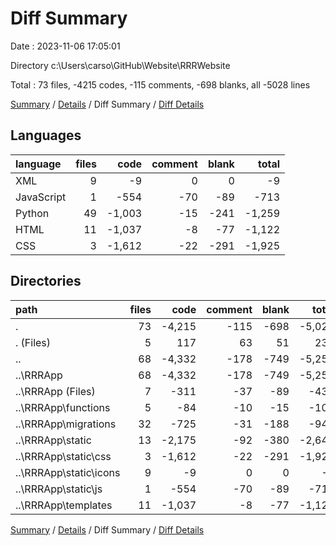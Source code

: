 # Diff Summary

Date : 2023-11-06 17:05:01

Directory c:\\Users\\carso\\GitHub\\Website\\RRRWebsite

Total : 73 files,  -4215 codes, -115 comments, -698 blanks, all -5028 lines

[Summary](results.md) / [Details](details.md) / Diff Summary / [Diff Details](diff-details.md)

## Languages
| language | files | code | comment | blank | total |
| :--- | ---: | ---: | ---: | ---: | ---: |
| XML | 9 | -9 | 0 | 0 | -9 |
| JavaScript | 1 | -554 | -70 | -89 | -713 |
| Python | 49 | -1,003 | -15 | -241 | -1,259 |
| HTML | 11 | -1,037 | -8 | -77 | -1,122 |
| CSS | 3 | -1,612 | -22 | -291 | -1,925 |

## Directories
| path | files | code | comment | blank | total |
| :--- | ---: | ---: | ---: | ---: | ---: |
| . | 73 | -4,215 | -115 | -698 | -5,028 |
| . (Files) | 5 | 117 | 63 | 51 | 231 |
| .. | 68 | -4,332 | -178 | -749 | -5,259 |
| ..\\RRRApp | 68 | -4,332 | -178 | -749 | -5,259 |
| ..\\RRRApp (Files) | 7 | -311 | -37 | -89 | -437 |
| ..\\RRRApp\\functions | 5 | -84 | -10 | -15 | -109 |
| ..\\RRRApp\\migrations | 32 | -725 | -31 | -188 | -944 |
| ..\\RRRApp\\static | 13 | -2,175 | -92 | -380 | -2,647 |
| ..\\RRRApp\\static\\css | 3 | -1,612 | -22 | -291 | -1,925 |
| ..\\RRRApp\\static\\icons | 9 | -9 | 0 | 0 | -9 |
| ..\\RRRApp\\static\\js | 1 | -554 | -70 | -89 | -713 |
| ..\\RRRApp\\templates | 11 | -1,037 | -8 | -77 | -1,122 |

[Summary](results.md) / [Details](details.md) / Diff Summary / [Diff Details](diff-details.md)